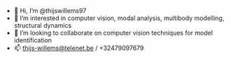 - 👋 Hi, I’m @thijswillems97
- 👀 I’m interested in computer vision, modal analysis, multibody modelling, structural dynamics
- 💞️ I’m looking to collaborate on computer vision techniques for model identification
- 📫 thijs-willems@telenet.be / +32479097679

<!---
thijswillems97/thijswillems97 is a ✨ special ✨ repository because its `README.md` (this file) appears on your GitHub profile.
You can click the Preview link to take a look at your changes.
--->
